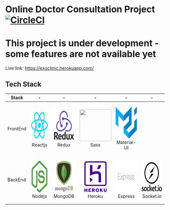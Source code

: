 # Online Doctor Consultation Project [![CircleCI](https://circleci.com/gh/orma4/Online-Doctor-Consultation.svg?style=svg)](https://circleci.com/gh/orma4/Online-Doctor-Consultation)

# This project is under development - some features are not available yet

Live link:  https://exoclinic.herokuapp.com/

## Tech Stack

| Stack    | -                                                                                                  | -                                                                                                 | -                                                                                                | -                                                                                                                | -                                                                                                   |
| -------- | -------------------------------------------------------------------------------------------------- | ------------------------------------------------------------------------------------------------- | ------------------------------------------------------------------------------------------------ | ---------------------------------------------------------------------------------------------------------------- | --------------------------------------------------------------------------------------------------- |
| FrontEnd | <p align="center"><img src="./assets/reactjs_logo.png" width="100" height="100"> <br />Reactjs</p> | <p align="center"><img src="./assets/redux_logo.png" width="100" height="100"> <br />Redux</p> | <p align="center"><img src="https://sass-lang.com/assets/img/styleguide/color-1c4aab2b.png" width="100" height="100"> <br />Sass</p> | <p align="center"><img src="./assets/Material-UI.png" width="100" height="100"> <br />Material-UI</p>
| BackEnd  | <p align="center"><img src="./assets/nodejs_logo.png" width="100" height="100"> <br />Nodejs</p>   | <p align="center"><img src="./assets/mongo_logo2.png" width="100" height="100"> <br />MongoDB</p> | <p align="center"><img src="./assets/heroku_logo.png" width="100" height="100"> <br />Heroku</p> | <p align="center"><img src="./assets/express_logo.png" width="100" height="100"> <br />Express</p>| <p align="center"><img src="./assets/socket_logo.png" width="100" height="100"> <br />Socket.io</p> |
